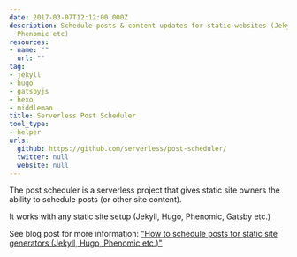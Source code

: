 ```yaml
---
date: 2017-03-07T12:12:00.000Z
description: Schedule posts & content updates for static websites (Jekyll, Hugo, Gatsby,
  Phenomic etc)
resources:
- name: ""
  url: ""
tag:
- jekyll
- hugo
- gatsbyjs
- hexo
- middleman
title: Serverless Post Scheduler
tool_type:
- helper
urls:
  github: https://github.com/serverless/post-scheduler/
  twitter: null
  website: null
---
```


The post scheduler is a serverless project that gives static site owners the ability to schedule posts (or other site content).

It works with any static site setup (Jekyll, Hugo, Phenomic, Gatsby etc.)

See blog post for more information: ["How to schedule posts for static site generators (Jekyll, Hugo, Phenomic etc.)"](https://serverless.com/blog/static-site-post-scheduler/?utm_content=bufferf4214&utm_medium=social&utm_source=twitter.com&utm_campaign=buffer)
